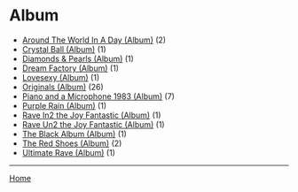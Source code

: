 # Album

  * [Around The World In A Day (Album)](./album/around-the-world-in-a-day/) (2)
  * [Crystal Ball (Album)](./album/crystal-ball/) (1)
  * [Diamonds & Pearls (Album)](./album/diamonds-pearls/) (1)
  * [Dream Factory (Album)](./album/dream-factory/) (1)
  * [Lovesexy (Album)](./album/lovesexy/) (1)
  * [Originals (Album)](./album/originals/) (26)
  * [Piano and a Microphone 1983 (Album)](./album/piano-and-a-microphone-1983/) (7)
  * [Purple Rain (Album)](./album/purple-rain/) (1)
  * [Rave In2 the Joy Fantastic (Album)](./album/rave-in2-the-joy-fantastic/) (1)
  * [Rave Un2 the Joy Fantastic (Album)](./album/rave-un2-the-joy-fantastic/) (1)
  * [The Black Album (Album)](./album/the-black-album/) (1)
  * [The Red Shoes (Album)](./album/the-red-shoes/) (2)
  * [Ultimate Rave (Album)](./album/ultimate-rave/) (1)

----

[Home](../)
